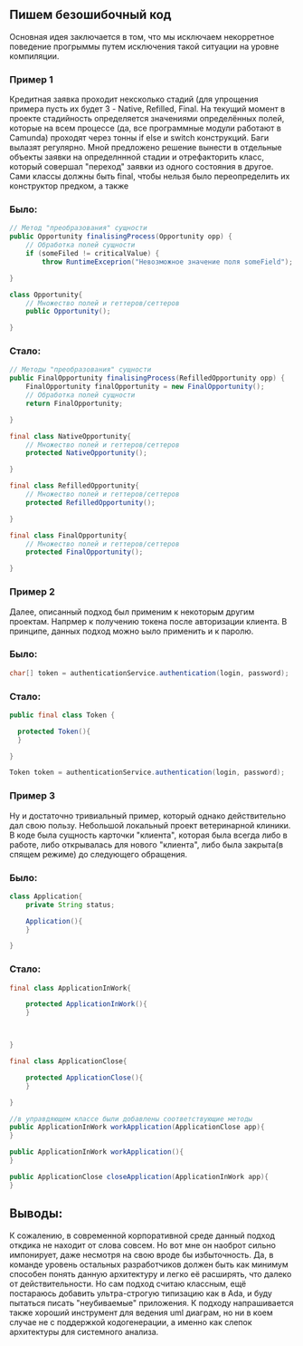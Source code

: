 ## Пишем безошибочный код

Основная идея заключается в том, что мы исключаем некорретное поведение прогрыммы путем исключения такой ситуации на уровне компиляции.

### Пример 1
Кредитная заявка проходит нексколько стадий (для упрощения примера пусть их будет 3 - Native, Refilled, Final. На текущий момент в проекте стадийность определяется значениями определённых полей, которые на всем процессе (да, все программные модули работают в Camunda) проходят через тонны if else и switch конструкций. Баги вылазят регулярно. Мной предложено решение вынести в отдельные объекты заявки на определннной стадии и отрефакторить класс, который совершал "переход" заявки из одного состояния в другое. Сами классы должны быть final, чтобы нельзя было переопределить их конструктор предком, а также 

### Было:
``` Java
// Метод "преобразования" сущности
public Opportunity finalisingProcess(Opportunity opp) {
    // Обработка полей сущности
    if (someFiled != criticalValue) {
        throw RuntimeExceprion("Невозможное значение поля someField");

}

class Opportunity{
    // Множество полей и геттеров/сеттеров
    public Opportunity();

}
```

### Стало:
``` Java
// Методы "преобразования" сущности
public FinalOpportunity finalisingProcess(RefilledOpportunity opp) {
    FinalOpportunity finalOpportunity = new FinalOpportunity();
    // Обработка полей сущности
    return FinalOpportunity;

}

final class NativeOpportunity{
    // Множество полей и геттеров/сеттеров
    protected NativeOpportunity();

}

final class RefilledOpportunity{
    // Множество полей и геттеров/сеттеров
    protected RefilledOpportunity();

}

final class FinalOpportunity{
    // Множество полей и геттеров/сеттеров
    protected FinalOpportunity();

}
```

### Пример 2
Далее, описанный подход был применим к некоторым другим проектам. Напрмер к получению токена после авторизации клиента. В принципе, данных подход можно ьыло применить и к паролю.

### Было:
``` Java 
char[] token = authenticationService.authentication(login, password);
```
### Стало:
``` Java
public final class Token {

  protected Token(){
  }

}

Token token = authenticationService.authentication(login, password);
```

### Пример 3
Ну и достаточно тривиальный пример, который однако действительно дал свою пользу. Небольшой локальный проект ветеринарной клиники. В коде была сущность карточки "клиента", которая была всегда либо в работе, либо открывалась для нового "клиента", либо была закрыта(в спящем режиме) до следующего обращения.

### Было:
``` Java
class Application{
    private String status;

    Application(){
    }

}
```

### Стало:
``` Java
final class ApplicationInWork{

    protected ApplicationInWork(){
    }



}

final class ApplicationClose{

    protected ApplicationClose(){
    }

}

//в управдяющем классе были добавлены соответствующие методы
public ApplicationInWork workApplication(ApplicationClose app){
}

public ApplicationInWork workApplication(){
}

public ApplicationClose closeApplication(ApplicationInWork app){
}
```

## Выводы:
К сожалению, в современной корпоративной среде данный подход откдика не находит от слова совсем. Но вот мне он наоброт сильно импонирует, даже несмотря на свою вроде бы избыточность. Да, в команде уровень остальных разработчиков должен быть как минимум способен понять данную архитектуру и легко её расширять, что далеко от действительности. Но сам подход считаю классным, ещё постараюсь добавить ультра-строгую типизацию как в Ada, и буду пытаться писать "неубиваемые" приложения. К подходу напрашивается также хороший инструмент для ведения uml диаграм, но ни в коем случае не с поддержкой кодогенерации, а именно как слепок архитектуры для системного анализа.
